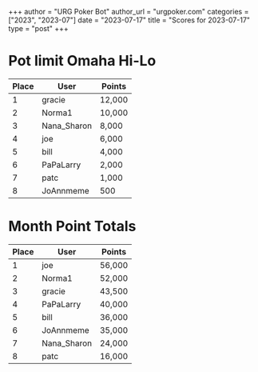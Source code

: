 +++
author = "URG Poker Bot"
author_url = "urgpoker.com"
categories = ["2023", "2023-07"]
date = "2023-07-17"
title = "Scores for 2023-07-17"
type = "post"
+++
# Pot limit Omaha Hi-Lo

| Place | User | Points |
|-------|------|--------|
| 1 | gracie | 12,000 |
| 2 | Norma1 | 10,000 |
| 3 | Nana_Sharon | 8,000 |
| 4 | joe | 6,000 |
| 5 | bill | 4,000 |
| 6 | PaPaLarry | 2,000 |
| 7 | patc | 1,000 |
| 8 | JoAnnmeme | 500 |

# Month Point Totals

| Place | User | Points |
|-------|------|--------|
| 1 | joe | 56,000 |
| 2 | Norma1 | 52,000 |
| 3 | gracie | 43,500 |
| 4 | PaPaLarry | 40,000 |
| 5 | bill | 36,000 |
| 6 | JoAnnmeme | 35,000 |
| 7 | Nana_Sharon | 24,000 |
| 8 | patc | 16,000 |
